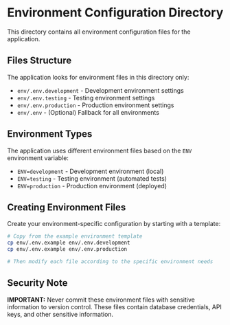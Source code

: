 # Environment Configuration Directory

This directory contains all environment configuration files for the application.

## Files Structure

The application looks for environment files in this directory only:

- `env/.env.development` - Development environment settings
- `env/.env.testing` - Testing environment settings
- `env/.env.production` - Production environment settings
- `env/.env` - (Optional) Fallback for all environments

## Environment Types

The application uses different environment files based on the `ENV` environment variable:

- `ENV=development` - Development environment (local)
- `ENV=testing` - Testing environment (automated tests)
- `ENV=production` - Production environment (deployed)

## Creating Environment Files

Create your environment-specific configuration by starting with a template:

```bash
# Copy from the example environment template
cp env/.env.example env/.env.development
cp env/.env.example env/.env.production

# Then modify each file according to the specific environment needs
```

## Security Note

**IMPORTANT:** Never commit these environment files with sensitive information to version control. 
These files contain database credentials, API keys, and other sensitive information. 